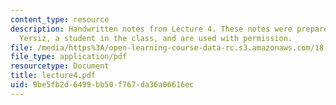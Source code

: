 ```yaml
---
content_type: resource
description: Handwritten notes from Lecture 4. These notes were prepared by Melike
  Yersiz, a student in the class, and are used with permission.
file: /media/https%3A/open-learning-course-data-rc.s3.amazonaws.com/18-075-advanced-calculus-for-engineers-fall-2004/9be5fb2d6499bb50f767da36a06616ec_lecture4.pdf
file_type: application/pdf
resourcetype: Document
title: lecture4.pdf
uid: 9be5fb2d-6499-bb50-f767-da36a06616ec
---
```

